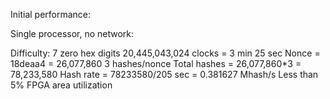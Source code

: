 Initial performance:

Single processor, no network:

Difficulty: 7 zero hex digits
20,445,043,024 clocks = 3 min 25 sec
Nonce = 18deaa4 = 26,077,860
3 hashes/nonce
Total hashes = 26,077,860*3 = 78,233,580
Hash rate = 78233580/205 sec = 0.381627 Mhash/s
Less than 5% FPGA area utilization 